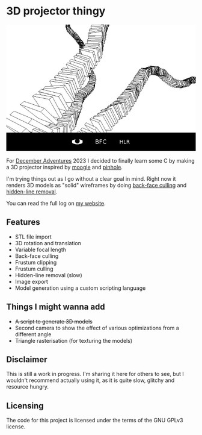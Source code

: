 # 3D projector thingy

![](image.jpg)

For [December Adventures](https://eli.li/december-adventure) 2023 I decided to finally learn some C by making a 3D projector inspired by [moogle](https://wiki.xxiivv.com/site/moogle.html) and [pinhole](https://git.sr.ht/~bellinitte/pinhole).

I'm trying things out as I go without a clear goal in mind. Right now it renders 3D models as "solid" wireframes by doing [back-face culling](https://en.wikipedia.org/wiki/Back-face_culling) and [hidden-line removal](https://en.wikipedia.org/wiki/Hidden-line_removal).

You can read the full log on [my website](https://ghettobastler.com/december_adventure_2023.html).

## Features

- STL file import
- 3D rotation and translation
- Variable focal length
- Back-face culling
- Frustum clipping
- Frustum culling
- Hidden-line removal (slow)
- Image export
- Model generation using a custom scripting language

## Things I might wanna add

- ~~A script to generate 3D models~~
- Second camera to show the effect of various optimizations from a different angle
- Triangle rasterisation (for texturing the models) 

## Disclaimer

This is still a work in progress. I'm sharing it here for others to see, but I wouldn't recommend actually using it, as it is quite slow, glitchy and resource hungry.

## Licensing

The code for this project is licensed under the terms of the GNU GPLv3 license.
